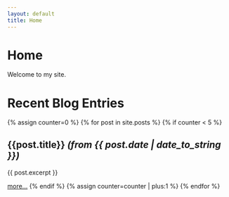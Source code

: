 ```yaml
---
layout: default
title: Home
---
```

# Home

Welcome to my site.

# Recent Blog Entries

{% assign counter=0 %}
{% for post in site.posts %}
{% if counter < 5 %}
## {{post.title}} <span class="pull-right annotation">*(from {{ post.date | date_to_string  }})*</span>

{{ post.excerpt }}

[more...]({{post.url}} "Show complete post")
{% endif %}
{% assign counter=counter | plus:1 %}
{% endfor %}
